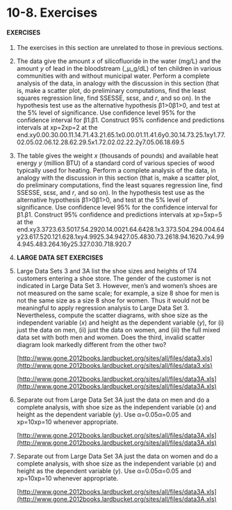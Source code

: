 # 10-8. Exercises



#### EXERCISES

1. The exercises in this section are unrelated to those in previous sections.
2. The data give the amount _x_ of silicofluoride in the water \(mg/L\) and the amount _y_ of lead in the bloodstream \(_μ_g/dL\) of ten children in various communities with and without municipal water. Perform a complete analysis of the data, in analogy with the discussion in this section \(that is, make a scatter plot, do preliminary computations, find the least squares regression line, find SSESSE, sεsε, and _r_, and so on\). In the hypothesis test use as the alternative hypothesis β1&gt;0β1&gt;0, and test at the 5% level of significance. Use confidence level 95% for the confidence interval for β1.β1. Construct 95% confidence and predictions intervals at xp=2xp=2 at the end.xy0.00.30.00.11.14.71.43.21.65.1x0.00.01.11.41.6y0.30.14.73.25.1xy1.77.02.05.02.06.12.28.62.29.5x1.72.02.02.22.2y7.05.06.18.69.5
3. The table gives the weight _x_ \(thousands of pounds\) and available heat energy _y_ \(million BTU\) of a standard cord of various species of wood typically used for heating. Perform a complete analysis of the data, in analogy with the discussion in this section \(that is, make a scatter plot, do preliminary computations, find the least squares regression line, find SSESSE, sεsε, and _r_, and so on\). In the hypothesis test use as the alternative hypothesis β1&gt;0β1&gt;0, and test at the 5% level of significance. Use confidence level 95% for the confidence interval for β1.β1. Construct 95% confidence and predictions intervals at xp=5xp=5 at the end.xy3.3723.63.5017.54.2920.14.0021.64.6428.1x3.373.504.294.004.64y23.617.520.121.628.1xy4.9925.34.9427.05.4830.73.2618.94.1620.7x4.994.945.483.264.16y25.327.030.718.920.7
4. **LARGE DATA SET EXERCISES**
5. Large Data Sets 3 and 3A list the shoe sizes and heights of 174 customers entering a shoe store. The gender of the customer is not indicated in Large Data Set 3. However, men’s and women’s shoes are not measured on the same scale; for example, a size 8 shoe for men is not the same size as a size 8 shoe for women. Thus it would not be meaningful to apply regression analysis to Large Data Set 3. Nevertheless, compute the scatter diagrams, with shoe size as the independent variable \(_x_\) and height as the dependent variable \(_y_\), for \(i\) just the data on men, \(ii\) just the data on women, and \(iii\) the full mixed data set with both men and women. Does the third, invalid scatter diagram look markedly different from the other two?

   [http://www.gone.2012books.lardbucket.org/sites/all/files/data3.xls](http://www.gone.2012books.lardbucket.org/sites/all/files/data3.xls)

   [http://www.gone.2012books.lardbucket.org/sites/all/files/data3A.xls](http://www.gone.2012books.lardbucket.org/sites/all/files/data3A.xls)

6. Separate out from Large Data Set 3A just the data on men and do a complete analysis, with shoe size as the independent variable \(_x_\) and height as the dependent variable \(_y_\). Use α=0.05α=0.05 and xp=10xp=10 whenever appropriate.

   [http://www.gone.2012books.lardbucket.org/sites/all/files/data3A.xls](http://www.gone.2012books.lardbucket.org/sites/all/files/data3A.xls)

7. Separate out from Large Data Set 3A just the data on women and do a complete analysis, with shoe size as the independent variable \(_x_\) and height as the dependent variable \(_y_\). Use α=0.05α=0.05 and xp=10xp=10 whenever appropriate.

   [http://www.gone.2012books.lardbucket.org/sites/all/files/data3A.xls](http://www.gone.2012books.lardbucket.org/sites/all/files/data3A.xls)

